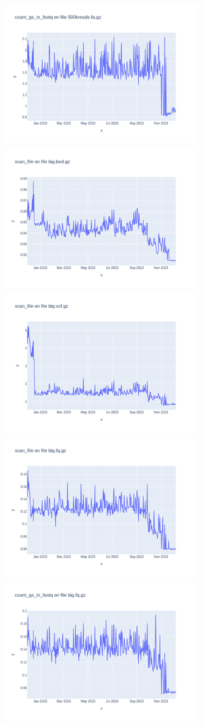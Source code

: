 ![](results/count_gs_in_fastq-500kreads.fa.gz.png)

![](results/scan_file-big.bed.gz.png)

![](results/scan_file-big.vcf.gz.png)

![](results/scan_file-big.fq.gz.png)

![](results/count_gs_in_fastq-big.fq.gz.png)

